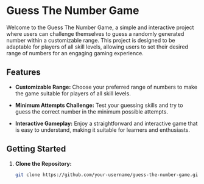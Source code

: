 # Guess The Number Game

Welcome to the Guess The Number Game, a simple and interactive project where users can challenge themselves to guess a randomly generated number within a customizable range. This project is designed to be adaptable for players of all skill levels, allowing users to set their desired range of numbers for an engaging gaming experience.

## Features

- **Customizable Range:** Choose your preferred range of numbers to make the game suitable for players of all skill levels.

- **Minimum Attempts Challenge:** Test your guessing skills and try to guess the correct number in the minimum possible attempts.

- **Interactive Gameplay:** Enjoy a straightforward and interactive game that is easy to understand, making it suitable for learners and enthusiasts.

## Getting Started

1. **Clone the Repository:**
   ```bash
   git clone https://github.com/your-username/guess-the-number-game.git
